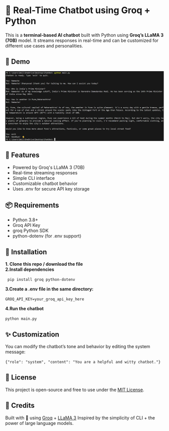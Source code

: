 # 🧠 Real-Time Chatbot using Groq + Python
This is a **terminal-based AI chatbot** built with Python using **Groq’s LLaMA 3 (70B)** model. It streams responses in real-time and can be customized for different use cases and personalities.

## 📸 Demo
![](image1.png)

## 🚀 Features
* Powered by Groq's LLaMA 3 (70B)  
* Real-time streaming responses  
* Simple CLI interface  
* Customizable chatbot behavior   
* Uses .env for secure API key storage  

## 📦 Requirements
* Python 3.8+  
* Groq API Key  
* groq Python SDK  
* python-dotenv (for .env support)  

## 🔧 Installation
**1. Clone this repo / download the file**  
**2.Install dependencies**  

``` pip install groq python-dotenv```  

**3.Create a .env file in the same directory:**  

```GROQ_API_KEY=your_groq_api_key_here```  

**4.Run the chatbot**   

```python main.py```  

## ✨ Customization
You can modify the chatbot’s tone and behavior by editing the system message:  

```{"role": "system", "content": "You are a helpful and witty chatbot."}```  

## 📄 License
This project is open-source and free to use under the [MIT License](LICENSE).

## 🙌 Credits
Built with 💙 using [Groq](https://groq.com/) + [LLaMA 3](https://www.llama.com/) Inspired by the simplicity of CLI + the power of large language models.
